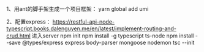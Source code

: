 
1、用ant的脚手架生成一个项目框架：
yarn global add umi

2、配置express：
https://restful-api-node-typescript.books.dalenguyen.me/en/latest/implement-routing-and-crud.html
进入server
npm init
npm install -g typescript ts-node
npm install --save @types/express express body-parser mongoose nodemon
tsc --init